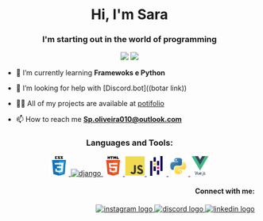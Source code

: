 <h1 align="center">Hi, I'm Sara</h1>
<h3 align="center">I'm starting out in the world of programming</h3>

<div style="text-align: center;">
  <img style="display: inline-block;" src="https://github-readme-stats.vercel.app/api?username=saaxzq&theme=buefy&show_icons=true" />
  <img style="display: inline-block;" src="https://github-readme-stats.vercel.app/api/top-langs?username=saaxzq&theme=buefy&show_icons=true" />
</div>


- 🌱 I’m currently learning **Framewoks e Python**

- 🤝 I’m looking for help with [Discord.bot]((botar link))

- 👨‍💻 All of my projects are available at [potifolio](potifolio)

- 📫 How to reach me **Sp.oliveira010@outlook.com**


<h3 align="center">Languages and Tools:</h3>
<p align="center"> <a href="https://www.w3schools.com/css/" target="_blank" rel="noreferrer"> <img src="https://raw.githubusercontent.com/devicons/devicon/master/icons/css3/css3-original-wordmark.svg" alt="css3" width="40" height="40"/> </a> <a href="https://www.djangoproject.com/" target="_blank" rel="noreferrer"> <img src="https://cdn.worldvectorlogo.com/logos/django.svg" alt="django" width="40" height="40"/> </a> <a href="https://www.w3.org/html/" target="_blank" rel="noreferrer"> <img src="https://raw.githubusercontent.com/devicons/devicon/master/icons/html5/html5-original-wordmark.svg" alt="html5" width="40" height="40"/> </a> <a href="https://developer.mozilla.org/en-US/docs/Web/JavaScript" target="_blank" rel="noreferrer"> <img src="https://raw.githubusercontent.com/devicons/devicon/master/icons/javascript/javascript-original.svg" alt="javascript" width="40" height="40"/> </a> <a href="https://pandas.pydata.org/" target="_blank" rel="noreferrer"> <img src="https://raw.githubusercontent.com/devicons/devicon/2ae2a900d2f041da66e950e4d48052658d850630/icons/pandas/pandas-original.svg" alt="pandas" width="40" height="40"/> </a> <a href="https://www.python.org" target="_blank" rel="noreferrer"> <img src="https://raw.githubusercontent.com/devicons/devicon/master/icons/python/python-original.svg" alt="python" width="40" height="40"/> </a> <a href="https://vuejs.org/" target="_blank" rel="noreferrer"> <img src="https://raw.githubusercontent.com/devicons/devicon/master/icons/vuejs/vuejs-original-wordmark.svg" alt="vuejs" width="40" height="40"/> </a> </p>



<h4 align="right">Connect with me:</h4>
<div align="right">
  <a href="https://www.instagram.com/saaxzq/" target="_blank">
    <img src="https://raw.githubusercontent.com/maurodesouza/profile-readme-generator/master/src/assets/icons/social/instagram/default.svg" width="29" height="21" alt="instagram logo"  />
  </a>
  <a href="https://discord.com/users/397969375400951808" target="_blank">
    <img src="https://raw.githubusercontent.com/maurodesouza/profile-readme-generator/master/src/assets/icons/social/discord/default.svg" width="29" height="21" alt="discord logo"  />
  </a>
  <a href="https://www.linkedin.com/in/sara-oliveira-90530620a/" target="_blank">
    <img src="https://raw.githubusercontent.com/maurodesouza/profile-readme-generator/master/src/assets/icons/social/linkedin/default.svg" width="29" height="21" alt="linkedin logo"  />
  </a>
</div>

